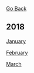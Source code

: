[Go Back](README.md)


## 2018

[January](jan_2018.md)

[February](feb_2018.md)

[March](mar_2018.md)

